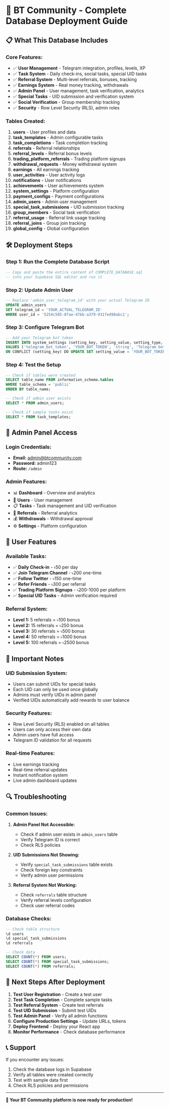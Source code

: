 # 🚀 BT Community - Complete Database Deployment Guide

## 📋 **What This Database Includes**

### **Core Features:**
- ✅ **User Management** - Telegram integration, profiles, levels, XP
- ✅ **Task System** - Daily check-ins, social tasks, special UID tasks
- ✅ **Referral System** - Multi-level referrals, bonuses, tracking
- ✅ **Earnings System** - Real money tracking, withdrawals
- ✅ **Admin Panel** - User management, task verification, analytics
- ✅ **Special Tasks** - UID submission and verification system
- ✅ **Social Verification** - Group membership tracking
- ✅ **Security** - Row Level Security (RLS), admin roles

### **Tables Created:**
1. **users** - User profiles and data
2. **task_templates** - Admin configurable tasks
3. **task_completions** - Task completion tracking
4. **referrals** - Referral relationships
5. **referral_levels** - Referral bonus levels
6. **trading_platform_referrals** - Trading platform signups
7. **withdrawal_requests** - Money withdrawal system
8. **earnings** - All earnings tracking
9. **user_activities** - User activity logs
10. **notifications** - User notifications
11. **achievements** - User achievements system
12. **system_settings** - Platform configuration
13. **payment_configs** - Payment configurations
14. **admin_users** - Admin user management
15. **special_task_submissions** - UID submission tracking
16. **group_members** - Social task verification
17. **referral_usage** - Referral link usage tracking
18. **referral_joins** - Group join tracking
19. **global_config** - Global configuration

## 🛠️ **Deployment Steps**

### **Step 1: Run the Complete Database Script**
```sql
-- Copy and paste the entire content of COMPLETE_DATABASE.sql
-- into your Supabase SQL editor and run it
```

### **Step 2: Update Admin User**
```sql
-- Replace 'admin_user_telegram_id' with your actual Telegram ID
UPDATE admin_users 
SET telegram_id = 'YOUR_ACTUAL_TELEGRAM_ID' 
WHERE user_id = '5254c585-0fae-47bb-a379-931fed98abc1';
```

### **Step 3: Configure Telegram Bot**
```sql
-- Add your Telegram bot token
INSERT INTO system_settings (setting_key, setting_value, setting_type, description, is_public) 
VALUES ('telegram_bot_token', 'YOUR_BOT_TOKEN', 'string', 'Telegram bot token', false)
ON CONFLICT (setting_key) DO UPDATE SET setting_value = 'YOUR_BOT_TOKEN';
```

### **Step 4: Test the Setup**
```sql
-- Check if tables were created
SELECT table_name FROM information_schema.tables 
WHERE table_schema = 'public' 
ORDER BY table_name;

-- Check if admin user exists
SELECT * FROM admin_users;

-- Check if sample tasks exist
SELECT * FROM task_templates;
```

## 🔧 **Admin Panel Access**

### **Login Credentials:**
- **Email:** admin@btcommunity.com
- **Password:** admin123
- **Route:** `/admin`

### **Admin Features:**
- 📊 **Dashboard** - Overview and analytics
- 👥 **Users** - User management
- 📋 **Tasks** - Task management and UID verification
- 🔗 **Referrals** - Referral analytics
- 💰 **Withdrawals** - Withdrawal approval
- ⚙️ **Settings** - Platform configuration

## 📱 **User Features**

### **Available Tasks:**
- ✅ **Daily Check-in** - ৳50 per day
- ✅ **Join Telegram Channel** - ৳200 one-time
- ✅ **Follow Twitter** - ৳150 one-time
- ✅ **Refer Friends** - ৳300 per referral
- ✅ **Trading Platform Signups** - ৳200-1000 per platform
- ✅ **Special UID Tasks** - Admin verification required

### **Referral System:**
- **Level 1:** 5 referrals = ৳100 bonus
- **Level 2:** 15 referrals = ৳250 bonus
- **Level 3:** 30 referrals = ৳500 bonus
- **Level 4:** 50 referrals = ৳1000 bonus
- **Level 5:** 100 referrals = ৳2500 bonus

## 🚨 **Important Notes**

### **UID Submission System:**
- Users can submit UIDs for special tasks
- Each UID can only be used once globally
- Admins must verify UIDs in admin panel
- Verified UIDs automatically add rewards to user balance

### **Security Features:**
- Row Level Security (RLS) enabled on all tables
- Users can only access their own data
- Admin users have full access
- Telegram ID validation for all requests

### **Real-time Features:**
- Live earnings tracking
- Real-time referral updates
- Instant notification system
- Live admin dashboard updates

## 🔍 **Troubleshooting**

### **Common Issues:**

1. **Admin Panel Not Accessible:**
   - Check if admin user exists in `admin_users` table
   - Verify Telegram ID is correct
   - Check RLS policies

2. **UID Submissions Not Showing:**
   - Verify `special_task_submissions` table exists
   - Check foreign key constraints
   - Verify admin user permissions

3. **Referral System Not Working:**
   - Check `referrals` table structure
   - Verify referral levels configuration
   - Check user referral codes

### **Database Checks:**
```sql
-- Check table structure
\d users
\d special_task_submissions
\d referrals

-- Check data
SELECT COUNT(*) FROM users;
SELECT COUNT(*) FROM special_task_submissions;
SELECT COUNT(*) FROM referrals;
```

## 🎯 **Next Steps After Deployment**

1. **Test User Registration** - Create a test user
2. **Test Task Completion** - Complete sample tasks
3. **Test Referral System** - Create test referrals
4. **Test UID Submission** - Submit test UIDs
5. **Test Admin Panel** - Verify all admin functions
6. **Configure Production Settings** - Update URLs, tokens
7. **Deploy Frontend** - Deploy your React app
8. **Monitor Performance** - Check database performance

## 📞 **Support**

If you encounter any issues:
1. Check the database logs in Supabase
2. Verify all tables were created correctly
3. Test with sample data first
4. Check RLS policies and permissions

---

**🎉 Your BT Community platform is now ready for production!**
